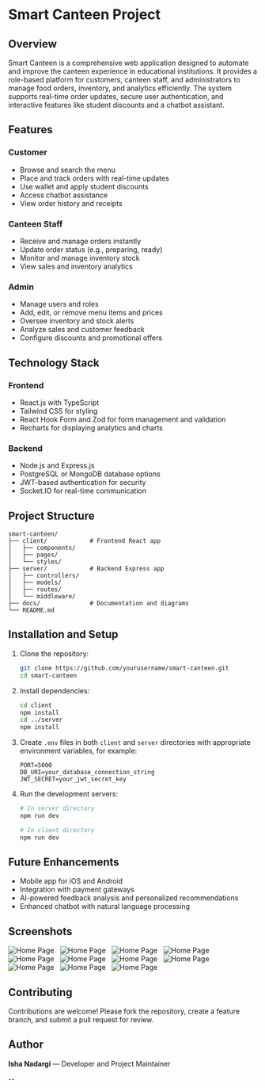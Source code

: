 
# Smart Canteen Project

## Overview

Smart Canteen is a comprehensive web application designed to automate and improve the canteen experience in educational institutions. It provides a role-based platform for customers, canteen staff, and administrators to manage food orders, inventory, and analytics efficiently. The system supports real-time order updates, secure user authentication, and interactive features like student discounts and a chatbot assistant.

## Features

### Customer

* Browse and search the menu
* Place and track orders with real-time updates
* Use wallet and apply student discounts
* Access chatbot assistance
* View order history and receipts

### Canteen Staff

* Receive and manage orders instantly
* Update order status (e.g., preparing, ready)
* Monitor and manage inventory stock
* View sales and inventory analytics

### Admin

* Manage users and roles
* Add, edit, or remove menu items and prices
* Oversee inventory and stock alerts
* Analyze sales and customer feedback
* Configure discounts and promotional offers

## Technology Stack

### Frontend

* React.js with TypeScript
* Tailwind CSS for styling
* React Hook Form and Zod for form management and validation
* Recharts for displaying analytics and charts

### Backend

* Node.js and Express.js
* PostgreSQL or MongoDB database options
* JWT-based authentication for security
* Socket.IO for real-time communication

## Project Structure

```
smart-canteen/
├── client/            # Frontend React app  
│   ├── components/    
│   ├── pages/         
│   └── styles/        
├── server/            # Backend Express app  
│   ├── controllers/   
│   ├── models/        
│   ├── routes/        
│   └── middleware/    
├── docs/              # Documentation and diagrams  
└── README.md          
```

## Installation and Setup

1. Clone the repository:

   ```bash
   git clone https://github.com/yourusername/smart-canteen.git
   cd smart-canteen
   ```

2. Install dependencies:

   ```bash
   cd client
   npm install
   cd ../server
   npm install
   ```

3. Create `.env` files in both `client` and `server` directories with appropriate environment variables, for example:

   ```
   PORT=5000
   DB_URI=your_database_connection_string
   JWT_SECRET=your_jwt_secret_key
   ```

4. Run the development servers:

   ```bash
   # In server directory
   npm run dev

   # In client directory
   npm run dev
   ```

## Future Enhancements

* Mobile app for iOS and Android
* Integration with payment gateways
* AI-powered feedback analysis and personalized recommendations
* Enhanced chatbot with natural language processing
  
## Screenshots
![Home Page](./Images/1.png)
&nbsp;
![Home Page](./Images/2.png)
&nbsp;
![Home Page](./Images/3.png)
&nbsp;
![Home Page](./Images/4.png)
&nbsp;
![Home Page](./Images/5.png)
&nbsp;
![Home Page](./Images/6.png)
&nbsp;
![Home Page](./Images/7.png)
&nbsp;
![Home Page](./Images/8.png)
&nbsp;
![Home Page](./Images/9.png)
&nbsp;
![Home Page](./Images/10.png)
&nbsp;
![Home Page](./Images/11.png)
&nbsp;
## Contributing

Contributions are welcome! Please fork the repository, create a feature branch, and submit a pull request for review.



## Author

**Isha Nadargi** — Developer and Project Maintainer

--
